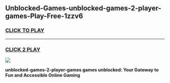 
## Unblocked-Games-unblocked-games-2-player-games-Play-Free-1zzv6
<h3>
<a href="https://premium76.site?title=unblocked-games-2-player-games&ref=10A">CLICK TO PLAY</a></h3>
<hr>

<h3>
<a href="https://premium76.site?title=unblocked-games-2-player-games&ref=10A">CLICK 2 PLAY</a>
  
</h3>

<a href="https://premium76.site?title=unblocked-games-2-player-games&ref=10A"><img src="https://clearcache.store/games.png"></a>


**unblocked-games-2-player-games games unblocked: Your Gateway to Fun and Accessible Online Gaming**
